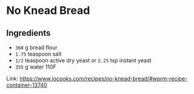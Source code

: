 # No Knead Bread

## Ingredients

- `360` g bread flour
- `1.75` teaspoon salt
- `1/2` teaspoon active dry yeast or `2.25` tsp instant yeast
- `355` g water 110F



Link: https://www.jocooks.com/recipes/no-knead-bread/#wprm-recipe-container-13740
